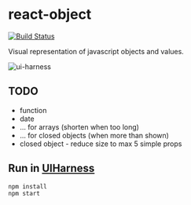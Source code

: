 # react-object
[![Build Status](https://travis-ci.org/philcockfield/react-object.svg?branch=master)](https://travis-ci.org/philcockfield/react-object)

Visual representation of javascript objects and values.

![ui-harness](https://cloud.githubusercontent.com/assets/185555/10324272/3254e10c-6c3d-11e5-9ce6-6f9598461313.png)


## TODO
- function
- date
- ... for arrays (shorten when too long)
- ... for closed objects (when more than shown)
- closed object - reduce size to max 5 simple props


## Run in [UIHarness](http://uiharness.com/)
    npm install
    npm start
